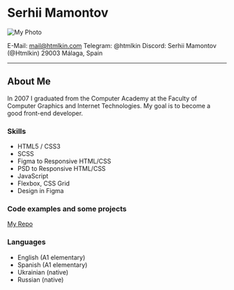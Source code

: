 # Serhii Mamontov

![My Photo](https://media-exp1.licdn.com/dms/image/D4D03AQHsc-n_VNEekA/profile-displayphoto-shrink_800_800/0/1664271210686?e=1675900800&v=beta&t=IoyRI0d1baymejo2G2qPb-pLxdLZV_18-pviCXnKNeA)

E-Mail: <mail@htmlkin.com>
Telegram: @htmlkin
Discord: Serhii Mamontov (@Htmlkin)
29003 Málaga, Spain

---

## About Me

In 2007 I graduated from the Computer Academy at the Faculty of Computer Graphics and Internet Technologies.
My goal is to become a good front-end developer.

### Skills

-   HTML5 / CSS3
-   SCSS
-   Figma to Responsive HTML/CSS
-   PSD to Responsive HTML/CSS
-   JavaScript
-   Flexbox, CSS Grid
-   Design in Figma

### Code examples and some projects

[My Repo](https://github.com/Htmlkin?tab=repositories 'Code Examples')

### Languages

-   English (A1 elementary)
-   Spanish (A1 elementary)
-   Ukrainian (native)
-   Russian (native)
